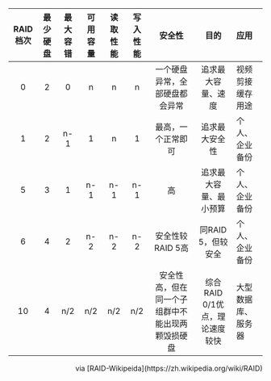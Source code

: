 RAID档次|最少硬盘|最大容错|可用容量|读取性能|写入性能|安全性|目的|应用
:---:|:---:|:---:|:---:|:---:|:---:|:---:|:---:|:---
0|2|0|n|n|n|    一个硬盘异常，全部硬盘都会异常|追求最大容量、速度|视频剪接缓存用途
1|2|n-1|1|n|1|最高，一个正常即可|追求最大安全性|个人、企业备份
5|3|1|n-1|n-1|n-1|高|追求最大容量、最小预算|个人、企业备份
6|4|2|n-2|n-2|n-2|安全性较RAID 5高|同RAID 5，但较安全|个人、企业备份
10|4|n/2|n/2|n/2|n/2|安全性高，但在同一个子组群中不能出现两颗毁损硬盘|综合RAID 0/1优点，理论速度较快|大型数据库、服务器
<p align="right">via [RAID-Wikipeida](https://zh.wikipedia.org/wiki/RAID)</p>
